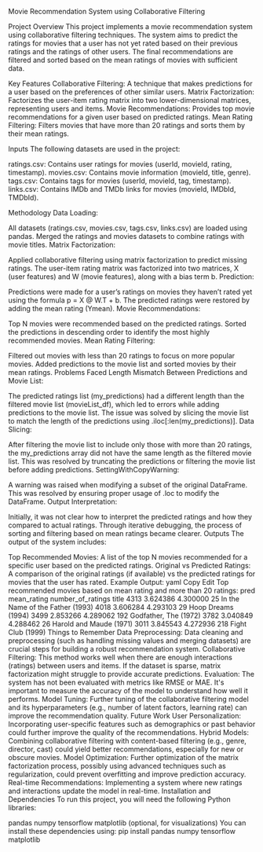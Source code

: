 Movie Recommendation System using Collaborative Filtering

Project Overview
This project implements a movie recommendation system using collaborative filtering techniques. The system aims to predict the ratings for movies that a user has not yet rated based on their previous ratings and the ratings of other users. The final recommendations are filtered and sorted based on the mean ratings of movies with sufficient data.

Key Features
Collaborative Filtering: A technique that makes predictions for a user based on the preferences of other similar users.
Matrix Factorization: Factorizes the user-item rating matrix into two lower-dimensional matrices, representing users and items.
Movie Recommendations: Provides top movie recommendations for a given user based on predicted ratings.
Mean Rating Filtering: Filters movies that have more than 20 ratings and sorts them by their mean ratings.

Inputs
The following datasets are used in the project:

ratings.csv: Contains user ratings for movies (userId, movieId, rating, timestamp).
movies.csv: Contains movie information (movieId, title, genre).
tags.csv: Contains tags for movies (userId, movieId, tag, timestamp).
links.csv: Contains IMDb and TMDb links for movies (movieId, IMDbId, TMDbId).

Methodology
Data Loading:

All datasets (ratings.csv, movies.csv, tags.csv, links.csv) are loaded using pandas.
Merged the ratings and movies datasets to combine ratings with movie titles.
Matrix Factorization:

Applied collaborative filtering using matrix factorization to predict missing ratings.
The user-item rating matrix was factorized into two matrices, X (user features) and W (movie features), along with a bias term b.
Prediction:

Predictions were made for a user’s ratings on movies they haven’t rated yet using the formula p = X @ W.T + b.
The predicted ratings were restored by adding the mean rating (Ymean).
Movie Recommendations:

Top N movies were recommended based on the predicted ratings.
Sorted the predictions in descending order to identify the most highly recommended movies.
Mean Rating Filtering:

Filtered out movies with less than 20 ratings to focus on more popular movies.
Added predictions to the movie list and sorted movies by their mean ratings.
Problems Faced
Length Mismatch Between Predictions and Movie List:

The predicted ratings list (my_predictions) had a different length than the filtered movie list (movieList_df), which led to errors while adding predictions to the movie list.
The issue was solved by slicing the movie list to match the length of the predictions using .iloc[:len(my_predictions)].
Data Slicing:

After filtering the movie list to include only those with more than 20 ratings, the my_predictions array did not have the same length as the filtered movie list.
This was resolved by truncating the predictions or filtering the movie list before adding predictions.
SettingWithCopyWarning:

A warning was raised when modifying a subset of the original DataFrame. This was resolved by ensuring proper usage of .loc to modify the DataFrame.
Output Interpretation:

Initially, it was not clear how to interpret the predicted ratings and how they compared to actual ratings. Through iterative debugging, the process of sorting and filtering based on mean ratings became clearer.
Outputs
The output of the system includes:

Top Recommended Movies: A list of the top N movies recommended for a specific user based on the predicted ratings.
Original vs Predicted Ratings: A comparison of the original ratings (if available) vs the predicted ratings for movies that the user has rated.
Example Output:
yaml
Copy
Edit
Top recommended movies based on mean rating and more than 20 ratings:
          pred  mean_rating  number_of_ratings  title
4313  3.624386     4.300000                 25  In the Name of the Father (1993)
4018  3.606284     4.293103                 29  Hoop Dreams (1994)
3499  2.853266     4.289062                192  Godfather, The (1972)
3782  3.040849     4.288462                 26  Harold and Maude (1971)
3011  3.845543     4.272936                218  Fight Club (1999)
Things to Remember
Data Preprocessing: Data cleaning and preprocessing (such as handling missing values and merging datasets) are crucial steps for building a robust recommendation system.
Collaborative Filtering: This method works well when there are enough interactions (ratings) between users and items. If the dataset is sparse, matrix factorization might struggle to provide accurate predictions.
Evaluation: The system has not been evaluated with metrics like RMSE or MAE. It's important to measure the accuracy of the model to understand how well it performs.
Model Tuning: Further tuning of the collaborative filtering model and its hyperparameters (e.g., number of latent factors, learning rate) can improve the recommendation quality.
Future Work
User Personalization: Incorporating user-specific features such as demographics or past behavior could further improve the quality of the recommendations.
Hybrid Models: Combining collaborative filtering with content-based filtering (e.g., genre, director, cast) could yield better recommendations, especially for new or obscure movies.
Model Optimization: Further optimization of the matrix factorization process, possibly using advanced techniques such as regularization, could prevent overfitting and improve prediction accuracy.
Real-time Recommendations: Implementing a system where new ratings and interactions update the model in real-time.
Installation and Dependencies
To run this project, you will need the following Python libraries:

pandas
numpy
tensorflow
matplotlib (optional, for visualizations)
You can install these dependencies using:
pip install pandas numpy tensorflow matplotlib
